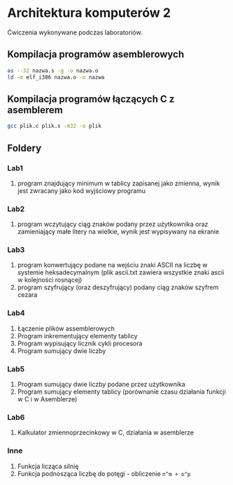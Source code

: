 # Architektura komputerów 2

Ćwiczenia wykonywane podczas laboratoriów.

## Kompilacja programów asemblerowych

```bash
as --32 nazwa.s -g -o nazwa.o
ld -m elf_i386 nazwa.o -o nazwa
```

## Kompilacja programów łączących C z asemblerem

```bash
gcc plik.c plik.s -m32 -o plik
```

## Foldery

### Lab1

1. program znajdujący minimum w tablicy zapisanej jako zmienna, wynik jest zwracany jako kod wyjściowy programu

### Lab2

1. program wczytujący ciąg znaków podany przez użytkownika oraz zamieniający małe litery na wielkie, wynik jest wypisywany na ekranie

### Lab3

1. program konwertujący podane na wejściu znaki ASCII na liczbę w systemie heksadecymalnym (plik ascii.txt zawiera wszystkie znaki ascii w kolejności rosnącej)
2. program szyfrujący (oraz deszyfrujący) podany ciąg znaków szyfrem cezara

### Lab4

1. Łączenie plików assemblerowych
2. Program inkrementujący elementy tablicy
3. Program wypisujący licznik cykli procesora
4. Program sumujący dwie liczby

### Lab5

1. Program sumujący dwie liczby podane przez użytkownika
2. Program sumujący elementy tablicy (porównanie czasu działania funkcji w C i w Asemblerze)

### Lab6

1. Kalkulator zmiennoprzecinkowy w C, działania w asemblerze

### Inne

1. Funkcja licząca silnię
2. Funkcja podnosząca liczbę do potęgi - obliczenie ```n^m + o^p```